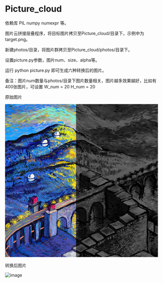 # Picture_cloud

依赖库 PIL numpy numexpr 等。

图片云拼接层叠程序，将目标图片拷贝至Picture_cloud/目录下，示例中为target.png。

新建photos/目录，将图片群拷贝至Picture_cloud/photos/目录下。

设置picture.py参数，图片num、size、alpha等。

运行 python picture.py 即可生成六种转换后的图片。

备注：图片num数量与photos/目录下图片数量相关，图片越多效果越好，比如有400张图片，可设置 W_num = 20 H_num = 20


原始图片

![image](https://github.com/SundaeCHX/Little_python/blob/master/Picture_cloud/target.png)

转换后图片

![image](https://github.com/SundaeCHX/Little_python/blob/master/Picture_cloud/imgcloud.jpg)
